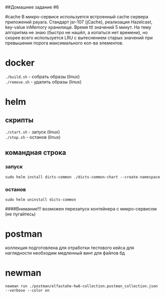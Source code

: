 ##Домашнее задание #6

#cache
В микро-сервисе используется встроенный cache сервера приложений payara. Стандарт jsr-107 (jCache), реализация Hazelcast, key-value inMemory хранилище. Время ttl значений 5 минут. На тему алгоритма не знаю (быстро не нашёл, а копаться нет времени), но скорее всего используется LRU с вытеснением старых значений при превышении порога максимального кол-ва элементов.

# docker
`./build.sh` - собрать образы (linux)
\
`./remove.sh` - удалить образы (linux)
# helm
## скрипты
`./start.sh` - запуск (linux)
\
`./stop.sh` - останов (linux)
## командная строка
### запуск
`sudo helm install dicts-common ./dicts-common-chart --create-namespace`
### останов
`sudo helm uninstall dicts-common`

####Внимание!!! возможен перезапуск контейнера с микро-сервисом (не пугайтесь)

# postman
коллекция подготовлена для отработки тестового кейса
для наглядности необходим медленный винт для файлов бд

# newman
`newman run ./postman/elfastahe-hw6-collection.postman_collection.json --verbose --color on`